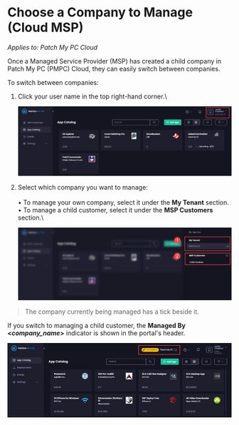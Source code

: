 # Choose a Company to Manage (Cloud MSP)

_Applies to: Patch My PC Cloud_

Once a Managed Service Provider (MSP) has created a child company in Patch My PC (PMPC) Cloud, they can easily switch between companies.

To switch between companies:

1.  Click your user name in the top right-hand corner.\


    ![](/_images/image-(2091).png)


2.  Select which company you want to manage:\
    \
    •  To manage your own company, select it under the **My Tenant** section.\
    •  To manage a child customer, select it under the **MSP Customers** section.\


    ![Selecting the company you want to manage](/_images/image-(2092).png "Selecting the company you want to manage")

<blockquote class="wp-block-quote is-note">
<p>The company currently being managed has a tick beside it.</p>
</blockquote>

If you switch to managing a child customer, the **Managed By <**_**company\_name**_**>** indicator is shown in the portal's header.

![](/_images/image-(2093).png)